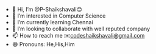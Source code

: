 - 👋 Hi, I’m @P-Shaikshavali😊
- 👀 I’m interested in Computer Science
- 🌱 I’m currently learning Chennai
- 💞️ I’m looking to collaborate with well reputed company
- 📫 How to reach me ✉️codeshaikshavali@gmail.com
- 😄 Pronouns: He,His,Him

<!---
P-Shaikshavali/P-Shaikshavali is a ✨ special ✨ repository because its `README.md` (this file) appears on your GitHub profile.
You can click the Preview link to take a look at your changes.
--->
